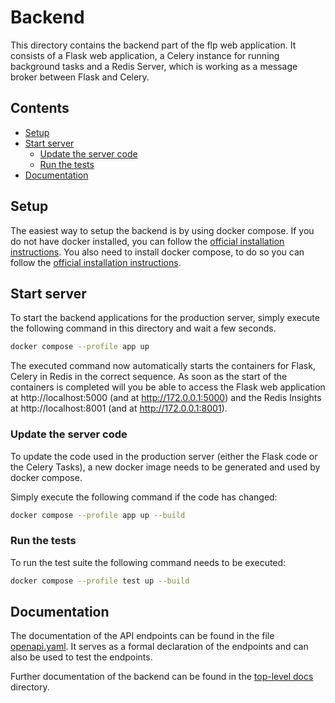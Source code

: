 # Backend <!-- omit in toc -->

This directory contains the backend part of the flp web application.
It consists of a Flask web application, a Celery instance for running background tasks and a Redis Server, which is working as a message broker between Flask and Celery.

## Contents <!-- omit in toc -->

- [Setup](#setup)
- [Start server](#start-server)
  - [Update the server code](#update-the-server-code)
  - [Run the tests](#run-the-tests)
- [Documentation](#documentation)

## Setup

The easiest way to setup the backend is by using docker compose. If you do not have docker installed, you can follow the [official installation instructions](https://docs.docker.com/get-docker/).
You also need to install docker compose, to do so you can follow the [official installation instructions](https://docs.docker.com/compose/install/).

## Start server

To start the backend applications for the production server, simply execute the following command in this directory and wait a few seconds.

```bash
docker compose --profile app up
```

The executed command now automatically starts the containers for Flask, Celery in Redis in the correct sequence. As soon as the start of the containers is completed will you be able to access the Flask web application at http://localhost:5000 (and at http://172.0.0.1:5000) and the Redis Insights at http://localhost:8001 (and at http://172.0.0.1:8001).

### Update the server code

To update the code used in the production server (either the Flask code or the Celery Tasks), a new docker image needs to be generated and used by docker compose. 

Simply execute the following command if the code has changed:

```bash
docker compose --profile app up --build
```

### Run the tests

To run the test suite the following command needs to be executed:

```bash
docker compose --profile test up --build
```

## Documentation

The documentation of the API endpoints can be found in the file [openapi.yaml](./openapi.yaml). It serves as a formal declaration of the endpoints and can also be used to test the endpoints.

Further documentation of the backend can be found in the [top-level docs](../docs/) directory. 
